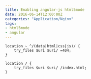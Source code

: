 ```yaml
---
title: Enabling angular-js html5mode
date: 2016-06-14T12:00:00Z
categories: "Application/Nginx"
tags:
- html5mode
- angular
---
```

    location ~ ^/(data|html|css|js)/ {
        try_files $uri $uri/ =404;
    }

    location / {
        try_files $uri $uri/ /index.html;
    }

